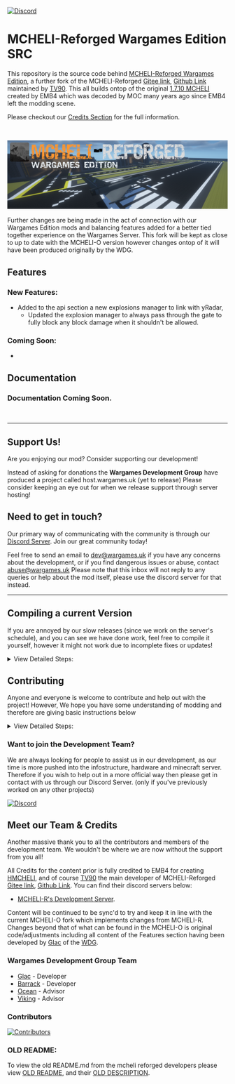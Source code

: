 <!-- Update with new links and icons to wargames parts -->
<!-- [![Curse Forge](https://cdn.jsdelivr.net/npm/@intergrav/devins-badges@3/assets/cozy/available/curseforge_vector.svg)]() -->
<!--[![Modrinth](https://cdn.jsdelivr.net/npm/@intergrav/devins-badges@3/assets/cozy/available/modrinth_vector.svg)]() -->

[![Discord](https://cdn.jsdelivr.net/npm/@intergrav/devins-badges@3/assets/cozy/social/discord-plural_vector.svg)](https://discord.wargames.uk)

# MCHELI-Reforged Wargames Edition SRC

This repository is the source code behind [MCHELI-Reforged Wargames Edition](https://github.com/Wargames-Development/MCHELI-R-WDG-Edition), a further fork of the MCHELI-Reforged [Gitee link](https://gitee.com/TV90/MCH-Reforged), [Github Link](https://github.com/TV90/MCH-Reforged) maintained by [TV90](https://github.com/TV90). This all builds ontop of the original [1.7.10 MCHELI](https://www.curseforge.com/minecraft/mc-mods/mcheli-minecraft-helicopter-mod) created by EMB4 which was decoded by MOC many years ago since EMB4 left the modding scene.

Please checkout our [Credits Section](#meet-our-team--credits) for the full information.

<br>

![MCHELI-Reforged Wargames Edition Banner](https://github.com/Wargames-Development/SRC-MCHELI-R-WDG-Edition/blob/main/assets/MCHELI-R-Banner.png?raw=true)

Further changes are being made in the act of connection with our Wargames Edition mods and balancing features added for a better tied together experience on the Wargames Server. This fork will be kept as close to up to date with the MCHELI-O version however changes ontop of it will have been produced originally by the WDG.

## Features

<!-- Write about the features of the mod and include some gifs or images to help document major features. Below is an example of image/gif addition -->
<!-- ![Weapon Showcase](https://raw.githubusercontent.com/Cubed-Development/Modern-Warfare-Cubed/main/assets/showcase/Weapon%20Showcase.gif) -->

### New Features:

- Added to the api section a new explosions manager to link with yRadar,
  - Updated the explosion manager to always pass through the gate to fully block any block damage when it shouldn't be allowed.

### Coming Soon:

-

## Documentation

### Documentation Coming Soon.

<!--
If there is some documentation then please include this and update the link! The website forum documentation page needs to be produced first...

We now have documentation, it is still early, so not everything might be there, you can check it out [here](https://docs.wargames.uk/<mod>)!
-->

<br>

---

## Support Us!

<!-- Update this once wargames hosting comes out properly to direct to purchase a server! -->

Are you enjoying our mod?
Consider supporting our development!

Instead of asking for donations the **Wargames Development Group** have produced a project called host.wargames.uk (yet to release) Please consider keeping an eye out for when we release support through server hosting!

## Need to get in touch?

<!-- If Discord server or contact lines via email change, update this section here. -->

Our primary way of communicating with the community is through our [Discord Server](https://discord.wargames.uk).
Join our great community today!

Feel free to send an email to dev@wargames.uk if you have any concerns about the development, or if you find dangerous issues or abuse, contact abuse@wargames.uk
Please note that this inbox will not reply to any queries or help about the mod itself, please use the discord server for that instead.

---

## Compiling a current Version

If you are annoyed by our slow releases (since we work on the server's schedule), and you can see we have done work,
feel free to compile it yourself, however it might not work due to incomplete fixes or updates!

<!-- This is a very basic guide to getting the repo setup, this is on purpose, but could be updated if things change or is wanted -->

<details>
<summary>View Detailed Steps:</summary>

1. Enter the source code directory
   1. Navigate to the location where you downloaded the sources. *it should be `C:/Users/%USER%/Downloads`*

   2. Enter the downloaded source tree.

   3. For Win11 Shift Right-Click, and select `Open in terminal` This will open a CMD instance in this location, *if this for some reason is a powershell instance please follow below:*
        1. Open a CMD window (search CMD)

        2. cd to the directory:

        ```cmd
            cd /path/to/project-root/dir/
        ```

<br>

2. Build the mod
    1. Type `gradlew build` and then click enter

    2. Wait for completion

<br>

3. Locate the mod file.
   1. Navigate to the location where you downloaded the sources. *it should be `C:/Users/%USER%/Downloads`*

   2. Enter the downloaded source tree.

   3. Navigate to `build/libs`.

   4. Grab the .jar file from there. *This mod might be unstable due to the state of current development*

4. Updating your mod
    1. You will notice if you try and use the jar to run the game you will have issues with all the textures and vehicles missing if not crashes. Follow the below steps:

    2. Take the jar and extract it using a unzipping tool (winrar, 7zip, windows extraction),

    3. Find your existing mcheli mod folder, and inside delete the "mcheli" folder. this is not the main mcheli folder shown in the mods folder but the one inside of it.

    4. Upload the mcheli folder you recieved from extracting the jar and put it in its place.

5. Alernatively you should instead go to our hosted main repo and download the mod there: [MCHELI-R/O Wargames Edition](https://github.com/Wargames-Development/MCHELI-R-O-WDG-Edition)

</details>

## Contributing

<!-- This is a very basic guide to getting the repo setup, this is on purpose, but could be updated if things change or is wanted -->

Anyone and everyone is welcome to contribute and help out with the project!
However, We hope you have some understanding of modding and therefore are giving basic instructions below

<details>
<summary>View Detailed Steps:</summary>

1. Follow the Step 1 from compiling the latest version above,

2. Setup the workspace
    1. Type `gradlew setupDecompWorkspace` and then click enter

    2. Wait for completion

3. Depending on your editor of choice follow one of the below:

* Intellij Idea:
    1. Generate idea files by running `gradlew idea` in the cmd.

    2. Open the .ipr file in the explorer to intellij Idea.

* Eclipse Users:
    1. Generate eclipse files by running  `gradlew eclipse` in the cmd.

    2. Select the **eclipse** folder as a workspace when opening eclipse.

</details>

### Want to join the Development Team?

We are always looking for people to assist us in our development, as our time is more pushed into the infostructure, hardware and minecraft server.
Therefore if you wish to help out in a more official way then please get in contact with us through our Discord Server. (only if you've previously worked on any other projects)

[![Discord](https://cdn.jsdelivr.net/npm/@intergrav/devins-badges@3/assets/cozy/social/discord-plural_vector.svg)](https://discord.wargames.uk)

## Meet our Team & Credits

<!-- Add Credit to the developers of any used code, models or textures, including links. -->

Another massive thank you to all the contributors and members of the development team.
We wouldn't be where we are now without the support from you all!

All Credits for the content prior is fully credited to EMB4 for creating [HMCHELI](https://www.curseforge.com/minecraft/mc-mods/mcheli-minecraft-helicopter-mod), and of course [TV90](https://gitee.com/TV90/) the main developer of MCHELI-Reforged [Gitee link](https://gitee.com/TV90/MCH-Reforged), [Github Link](https://github.com/TV90/MCH-Reforged). You can find their discord servers below:

- [MCHELI-R's Development Server](https://discord.gg/SfkbkqhkXK).

Content will be continued to be sync'd to try and keep it in line with the current MCHELI-O fork which implements changes from MCHELI-R. Changes beyond that of what can be found in the MCHELI-O is original code/adjustments including all content of the Features section having been developed by [Glac](https://github.com/RhysHopkins04) of the [WDG](https://github.com/Wargames-Development).

### Wargames Development Group Team

- [Glac](https://github.com/RhysHopkins04) - Developer
- [Barrack](https://github.com/BateNacon) - Developer
- [Ocean](https://github.com/Oceanseaj) - Advisor
- [Viking](https://github.com/snowboardman91) - Advisor

### Contributors

[![Contributors](https://contrib.rocks/image?repo=Wargames-Development/SRC-MCHELI-R-O-WDG-Edition)](https://github.com/Wargames-Development/SRC-MCHELI-R-O-WDG-Edition/graphs/contributors)

### OLD README:

To view the old README.md from the mcheli reforged developers please view [OLD README](/MCHR-README.md), and their [OLD DESCRIPTION](/description.md).
